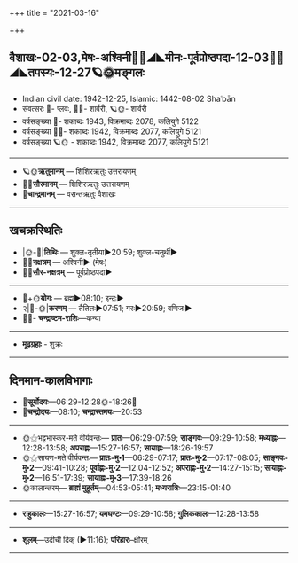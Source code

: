 +++
title = "2021-03-16"

+++
## वैशाखः-02-03,मेषः-अश्विनी🌛🌌◢◣मीनः-पूर्वप्रोष्ठपदा-12-03🌌🌞◢◣तपस्यः-12-27🪐🌞मङ्गलः
- Indian civil date: 1942-12-25, Islamic: 1442-08-02 Shaʿbān
- संवत्सरः 🌛- प्लवः, 🌌🌞- शार्वरी, 🪐🌞- शार्वरी
- वर्षसङ्ख्या 🌛- शकाब्दः 1943, विक्रमाब्दः 2078, कलियुगे 5122
- वर्षसङ्ख्या 🌌🌞- शकाब्दः 1942, विक्रमाब्दः 2077, कलियुगे 5121
- वर्षसङ्ख्या 🪐🌞 - शकाब्दः 1942, विक्रमाब्दः 2077, कलियुगे 5121
___________________
- 🪐🌞**ऋतुमानम्** — शिशिरऋतुः उत्तरायणम्
- 🌌🌞**सौरमानम्** — शिशिरऋतुः उत्तरायणम्
- 🌛**चान्द्रमानम्** — वसन्तऋतुः वैशाखः
___________________


## खचक्रस्थितिः
- |🌞-🌛|**तिथिः** — शुक्ल-तृतीया►20:59; शुक्ल-चतुर्थी►  
- 🌌🌛**नक्षत्रम्** — अश्विनी► (मेषः)  
- 🌌🌞**सौर-नक्षत्रम्** — पूर्वप्रोष्ठपदा►  
___________________
- 🌛+🌞**योगः** — ब्रह्म►08:10; इन्द्रः►  
- २|🌛-🌞|**करणम्** — तैतिलः►07:51; गरः►20:59; वणिजः►  
- 🌌🌛- **चन्द्राष्टम-राशिः**—कन्या  
___________________
- **मूढग्रहाः** - शुक्रः
___________________


## दिनमान-कालविभागाः
- 🌅**सूर्योदयः**—06:29-12:28🌞️-18:26🌇  
- 🌛**चन्द्रोदयः**—08:10; **चन्द्रास्तमयः**—20:53  
___________________
- 🌞⚝भट्टभास्कर-मते वीर्यवन्तः— **प्रातः**—06:29-07:59; **साङ्गवः**—09:29-10:58; **मध्याह्नः**—12:28-13:58; **अपराह्णः**—15:27-16:57; **सायाह्नः**—18:26-19:57  
- 🌞⚝सायण-मते वीर्यवन्तः— **प्रातः-मु॰1**—06:29-07:17; **प्रातः-मु॰2**—07:17-08:05; **साङ्गवः-मु॰2**—09:41-10:28; **पूर्वाह्णः-मु॰2**—12:04-12:52; **अपराह्णः-मु॰2**—14:27-15:15; **सायाह्नः-मु॰2**—16:51-17:39; **सायाह्नः-मु॰3**—17:39-18:26  
- 🌞कालान्तरम्— **ब्राह्मं मुहूर्तम्**—04:53-05:41; **मध्यरात्रिः**—23:15-01:40  
___________________
- **राहुकालः**—15:27-16:57; **यमघण्टः**—09:29-10:58; **गुलिककालः**—12:28-13:58  
___________________
- **शूलम्**—उदीची दिक् (►11:16); **परिहारः**–क्षीरम्  
___________________
